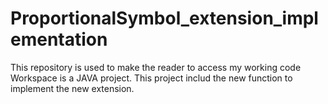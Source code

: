 # ProportionalSymbol_extension_implementation
This repository is used to make the reader to access my working code
Workspace is a JAVA project. This project includ the new function to implement the new extension.
